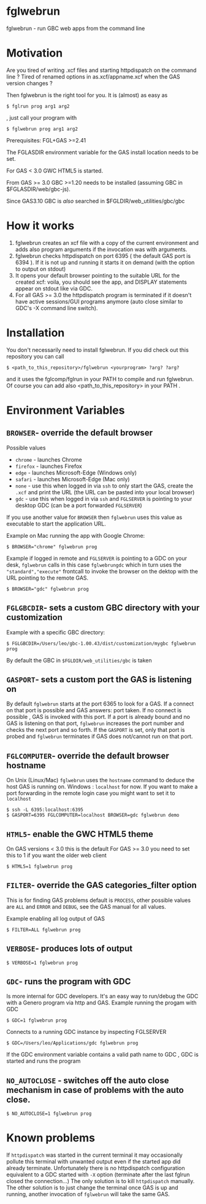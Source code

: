 # fglwebrun
fglwebrun - run GBC web apps from the command line

# Motivation

Are you tired of writing .xcf files and starting httpdispatch on the command line ?
Tired of renamed options in as.xcf/appname.xcf when the GAS version changes ?

Then fglwebrun is the right tool for you.
It is (almost) as easy as 
```
$ fglrun prog arg1 arg2
```
, just call your program with

```
$ fglwebrun prog arg1 arg2
```

Prerequisites:
FGL+GAS >=2.41

The FGLASDIR environment variable for the GAS install location needs to be set.

For GAS < 3.0 GWC HTML5 is started.

From GAS >= 3.0 GBC >=1.20 needs to be installed (assuming GBC in $FGLASDIR/web/gbc-js).

Since GAS3.10 GBC is *also* searched in $FGLDIR/web_utilities/gbc/gbc 

# How it works

1. fglwebrun creates an xcf file with a copy of the current environment and adds also program arguments if the invocation was with arguments.
2. fglwebrun checks httpdispatch on port 6395 ( the default GAS port is 6394 ).
If it is not up and running it starts it on demand (with the option to output on stdout) 
3. It opens your default browser pointing to the suitable URL for the created xcf: voila, you should see the app, and DISPLAY statements appear on stdout like via GDC.
4. For all GAS >= 3.0 the httpdispatch program is terminated if it doesn't have active sessions/GUI programs anymore (auto close similar to GDC's -X command line switch).

# Installation

You don't necessarily need to install fglwebrun.
If you did check out this repository you can call
```
$ <path_to_this_repository>/fglwebrun <yourprogram> ?arg? ?arg?
```
and it uses the fglcomp/fglrun in your PATH to compile and run fglwebrun.
Of course you can add also <path_to_this_repository> in your PATH .

# Environment Variables

## `BROWSER`- override the default browser
Possible values
* `chrome` - launches Chrome
* `firefox` - launches Firefox
* `edge` - launches Microsoft-Edge (Windows only)
* `safari` - launches Microsoft-Edge (Mac only)
* `none` - use this when logged in via `ssh` to only start the GAS, create the `.xcf` and print the URL (the URL can be pasted into your local browser)
* `gdc` - use this when logged in via `ssh` and `FGLSERVER` is pointing to your desktop GDC (can be a port forwarded `FGLSERVER`)

If you use another value for `BROWSER` then `fglwebrun` uses this value as executable to start the application URL.

Example on Mac running the app with Google Chrome:
```
$ BROWSER="chrome" fglwebrun prog
```
Example if logged in remote and `FGLSERVER` is pointing to a GDC on your desk, `fglwebrun` calls in this case `fglwebrungdc` which in turn uses the `"standard","execute"` frontcall to invoke the browser on the dektop with the URL pointing  to the remote GAS.
```
$ BROWSER="gdc" fglwebrun prog
```

## `FGLGBCDIR`- sets a custom GBC directory with your customization

Example with a specific GBC directory:
```
$ FGLGBCDIR=/Users/leo/gbc-1.00.43/dist/customization/mygbc fglwebrun prog
```
By default the GBC in `$FGLDIR/web_utilities/gbc` is taken

## `GASPORT`- sets a custom port the GAS is listening on
By default `fglwebrun` starts at the port 6365 to look for a GAS.
If a connect on that port is possible and GAS answers: port taken.
If no connect is possible , GAS is invoked with this port.
If a port is already bound and no GAS is listening on that port, `fglwebrun` increases the port number and checks the next port and so forth.
If the `GASPORT` is set, only that port is probed and `fglwebrun` terminates if GAS does not/cannot run on that port.

## `FGLCOMPUTER`- override the default browser hostname
On Unix (Linux/Mac) `fglwebrun` uses the `hostname` command to deduce the host GAS is running on.
Windows : `localhost` for now.
If you want to make a port forwarding in the remote login case you might want to set it to `localhost`
```
$ ssh -L 6395:localhost:6395
$ GASPORT=6395 FGLCOMPUTER=localhost BROWSER=gdc fglwebrun demo
```

## `HTML5`- enable the GWC HTML5 theme

On GAS versions < 3.0 this is the default
For GAS >= 3.0 you need to set this to 1 if you want the older web client
```
$ HTML5=1 fglwebrun prog
```

## `FILTER`- override the GAS categories_filter option
This is for finding GAS problems
default is `PROCESS`, other possible values are `ALL` and `ERROR` and `DEBUG`, see the GAS manual for all values.

Example enabling all log output of GAS
```
$ FILTER=ALL fglwebrun prog
```
## `VERBOSE`- produces lots of output
```
$ VERBOSE=1 fglwebrun prog
```
## `GDC`- runs the program with GDC
Is more internal for GDC developers.
It's an easy way to run/debug the GDC with a Genero program via http and GAS.
Example running the progam with GDC
```
$ GDC=1 fglwebrun prog
```
Connects to a running GDC instance by inspecting FGLSERVER
```
$ GDC=/Users/leo/Applications/gdc fglwebrun prog
```
If the GDC environment variable contains a valid path name to GDC , GDC is started and runs the program

## `NO_AUTOCLOSE` - switches off the auto close mechanism in case of problems with the auto close.
```
$ NO_AUTOCLOSE=1 fglwebrun prog
```

# Known problems

If `httpdispatch` was started in the current terminal it may occasionally pollute this terminal with unwanted output even if the started app did already terminate.
Unfortunately there is no httpdispatch configuration equivalent to a GDC started with `-X` option (terminate after the last fglrun closed the connection...)
The only solution is to kill `httpdispatch` manually.
The other solution is to just change the terminal once GAS is up and running, another invocation of `fglwebrun` will take the same GAS.

